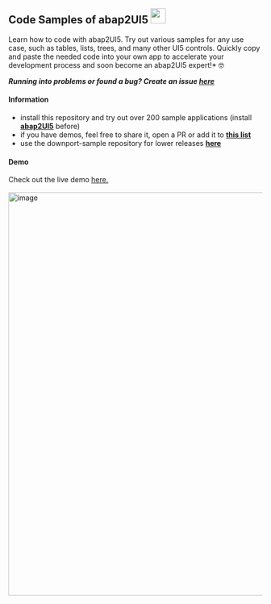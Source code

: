 ## Code Samples of abap2UI5 <img src="https://github.com/abap2UI5/abap2UI5/assets/102328295/52ac0bb6-a219-4e9d-9e4f-62698dab3063" width="30">

Learn how to code with abap2UI5. Try out various samples for any use case, such as tables, lists, trees, and many other UI5 controls. Quickly copy and paste the needed code into your own app to accelerate your development process and soon become an abap2UI5 expert!* 🤓 <br>

**_Running into problems or found a bug? Create an issue [here](https://github.com/abap2UI5/abap2UI5/issues)_**<br>

#### Information
* install this repository and try out over 200 sample applications (install [**abap2UI5**](https://github.com/oblomov-dev/ABAP2UI5) before)
* if you have demos, feel free to share it, open a PR or add it to [**this list**](https://github.com/abap2UI5/abap2UI5-documentation/blob/main/docs/links.md)
* use the downport-sample repository for lower releases [**here**](https://github.com/abap2UI5/abap2UI5-samples-downport)

#### Demo
Check out the live demo [here.](https://abap2ui5.github.io/web-abap2ui5-samples/?app_start=z2ui5_cl_demo_app_000)
<br><br>
<img width="800" alt="image" src="https://github.com/abap2UI5/abap2UI5-samples/assets/102328295/b1451d27-d6c5-44d0-8996-c68aac0d0ad7">

